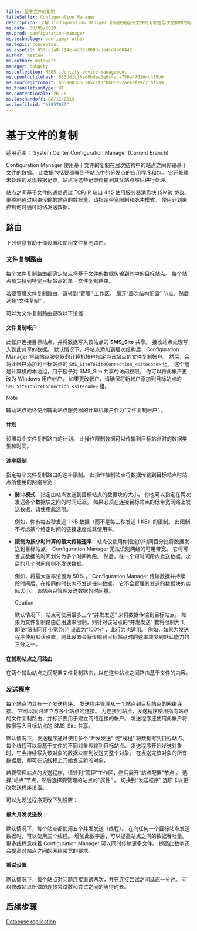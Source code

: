 ```yaml
---
title: 基于文件的复制
titleSuffix: Configuration Manager
description: 了解 Configuration Manager 如何使用基于文件的复制在层次结构中的站点之间传输数据
ms.date: 08/09/2019
ms.prod: configuration-manager
ms.technology: configmgr-other
ms.topic: conceptual
ms.assetid: 65fcc1a8-214e-4dd9-8093-de4cd4a00442
author: mestew
ms.author: mstewart
manager: dougeby
ms.collection: M365-identity-device-management
ms.openlocfilehash: 685dd1cf6ad0bdea6e6c4aca756a47016cc419b6
ms.sourcegitcommit: 6b5a003256305c1f0cb605e52aeaaf19c23af5a9
ms.translationtype: HT
ms.contentlocale: zh-CN
ms.lasthandoff: 08/12/2019
ms.locfileid: "68957887"
---
```

# <a name="file-based-replication"></a>基于文件的复制

适用范围：  System Center Configuration Manager (Current Branch)

Configuration Manager 使用基于文件的复制在层次结构中的站点之间传输基于文件的数据。 此数据包括要部署到子站点中的分发点的应用程序和包。 它还处理未处理的发现数据记录，站点将这些记录传输到其父站点然后进行处理。  

站点之间基于文件的通信通过 TCP/IP 端口 445 使用服务器消息块  (SMB) 协议。 要控制通过网络传输的站点的数据量，请指定带宽限制和脉冲模式。 使用计划来控制何时通过网络发送数据。  

## <a name="bkmk_routes"></a> 路由

下列信息有助于你设置和使用文件复制路由。  

### <a name="file-replication-route"></a>文件复制路由

每个文件复制路由都确定站点将基于文件的数据传输到其中的目标站点。 每个站点都支持到特定目标站点的单一文件复制路由。  

若要管理文件复制路由，请转到“管理”  工作区。 展开“层次结构配置”  节点，然后选择“文件复制”  。  

可以为文件复制路由更改以下设置：  

#### <a name="file-replication-account"></a>文件复制帐户

此帐户连接目标站点，并将数据写入该站点的 **SMS_Site** 共享。 接收站点处理写入到此共享的数据。 默认情况下，将站点添加到层次结构后，Configuration Manager 将新站点服务器的计算机帐户指定为该站点的文件复制帐户。 然后，会将此帐户添加到目标站点的 `SMS_SiteToSiteConnection_<sitecode>` 组。 这个组是计算机的本地组，用于授予对 SMS_Site 共享的访问权限。 你可以将此帐户更改为 Windows 用户帐户。 如果更改帐户，请确保将新帐户添加到目标站点的 `SMS_SiteToSiteConnection_<sitecode>` 组。  

> [!NOTE]  
> 辅助站点始终使用辅助站点服务器的计算机帐户作为“文件复制帐户”  。  

#### <a name="schedule"></a>计划

设置每个文件复制路由的计划。 此操作限制数据可以传输到目标站点时的数据类型和时间。  

#### <a name="rate-limits"></a>速率限制

指定每个文件复制路由的速率限制。 此操作控制站点将数据传输到目标站点时站点所使用的网络带宽：  

- **脉冲模式**：指定由站点发送到目标站点的数据块的大小。 你也可以指定在两次发送各个数据块之间的时间延迟。 如果必须在连接目标站点的低带宽网络上发送数据，请使用此选项。

    例如，你有每五秒发送 1 KB 数据（而不是每三秒发送 1 KB）的限制。 此限制不考虑某个给定时间的链接速度或其使用率。

- **限制为按小时计算的最大传输速率**：站点仅使用你指定的时间百分比将数据发送到目标站点。 Configuration Manager 无法识别网络的可用带宽。 它将可发送数据的时间划分为多个时间片段。 然后，在一个短时间段内发送数据，之后的几个时间段则不发送数据。

    例如，将最大速率设置为 50%  。 Configuration Manager 传输数据并持续一段时间后，在相同的时长内不发送任何数据。 它不会管理其发送的数据块的实际大小。 该站点只管理发送数据的时间量。  

    > [!CAUTION]  
    > 默认情况下，站点可使用最多三个“并发发送”  来将数据传输到目标站点。 如果为文件复制路由启用速率限制，则针对该站点的“并发发送”  数将限制为 1。 即使“限制可用带宽(%)”  设置为“100%”  ，此行为也适用。 例如，如果为发送程序使用默认设置，则此设置会将传输到目标站点时的速率减少到默认能力的三分之一。  

#### <a name="routes-between-secondary-sites"></a>在辅助站点之间路由

在两个辅助站点之间配置文件复制路由，以在这些站点之间路由基于文件的内容。  


### <a name="sender"></a>发送程序

每个站点均具有一个发送程序。 发送程序管理从一个站点到目标站点的网络连接。 它可以同时建立与多个站点的连接。 为连接到站点，发送程序使用指向站点的文件复制路由，并标识要用于建立网络连接的帐户。 发送程序还使用此帐户将数据写入目标站点的 SMS_Site 共享。  

默认情况下，发送程序通过使用多个“并发发送”  或“线程”  将数据写到目标站点。 每个线程可以将基于文件的不同对象传输到目标站点。 发送程序开始发送对象时，它会持续写入该对象的数据块直到发送完整个对象。 在发送完该对象的所有数据后，即可在该线程上开始发送新的对象。  

若要管理站点的发送程序，请转到“管理”工作区，然后展开“站点配置”节点   。 选择“站点”节点，然后选择要管理的站点的“属性”   。 切换到“发送程序”  选项卡以更改发送程序设置。  

可以为发送程序更改下列设置：  

#### <a name="maximum-concurrent-sendings"></a>最大并发发送数

默认情况下，每个站点都使用五个并发发送（线程）。 在向任何一个目标站点发送数据时，可以使用三个线程。 增加此数字后，可以提高站点之间的数据吞吐量。 更多线程意味着 Configuration Manager 可以同时传输更多文件。 提高此数字还会提高对站点之间的网络带宽的要求。  

#### <a name="retry-settings"></a>重试设置

默认情况下，每个站点对问题连接重试两次，并在连接尝试之间延迟一分钟。 可以修改站点所做的连接尝试数和尝试之间的等待时长。  


## <a name="next-steps"></a>后续步骤

[Database replication](/sccm/core/plan-design/hierarchy/database-replication)
